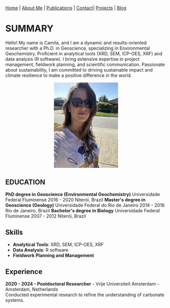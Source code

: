 [Home](./index.md) | [About Me](./about.md) | [Publications](./Publications.md) | [Contact](./contact.md)| [Projects](./projects.md) | [Blog](./blog.md)

# SUMMARY

Hello!
My name is Camila, and I am a dynamic and results-oriented researcher with a Ph.D. in Geoscience, specializing in Environmental Geochemistry. Proficient in analytical tools (XRD, SEM, ICP-OES, XRF) and data analysis (R software). I bring extensive expertise in project management, fieldwork planning, and scientific communication. Passionate about sustainability, I am committed to driving sustainable impact and climate resilience to make a positive difference in the world.

<div style="text-align: center;">
  <img src="IMG_4007.jpeg" alt="Myself" width="200">
</div>

## EDUCATION

**PhD degree in Geoscience (Environmental Geochemistry)**
Universidade Federal Fluminense
2016 - 2020 Niterói, Brazil
**Master's degree in Geoscience (Geology)**
Universidade Federal do Rio de Janeiro
2014 - 2016 Rio de Janeiro, Brazil
**Bachelor's degree in Biology**
Universidade Federal Fluminense
2007 - 2012 Niterói, Brazil

## Skills

- **Analytical Tools**: XRD, SEM, ICP-OES, XRF
- **Data Analysis**: R software
- **Fieldwork Planning and Management**

## Experience

**2020 - 2024 - Postdoctoral Researcher** -
<span class="light-blue">Vrije Universiteit Amsterdam</span> - Amsterdam, Netherlands  
Conducted experimental research to refine the understanding of carbonate systems.


